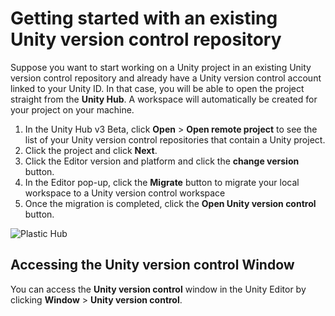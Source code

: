 # Getting started with an existing Unity version control repository

Suppose you want to start working on a Unity project in an existing Unity version control repository and already have a Unity version control account linked to your Unity ID. In that case, you will be able to open the project straight from the **Unity Hub**. A workspace will automatically be created for your project on your machine.

1. In the Unity Hub v3 Beta, click **Open** > **Open remote project** to see the list of your Unity version control repositories that contain a Unity project.
2. Click the project and click **Next**.
3. Click the Editor version and platform and click the **change version** button.
4. In the Editor pop-up, click the **Migrate** button to migrate your local workspace to a Unity version control workspace 
5. Once the migration is completed, click the **Open Unity version control** button.

![Plastic Hub](images/plasticHub.gif)

## Accessing the Unity version control Window

You can access the **Unity version control** window in the Unity Editor by clicking **Window** &gt; **Unity version control**.
